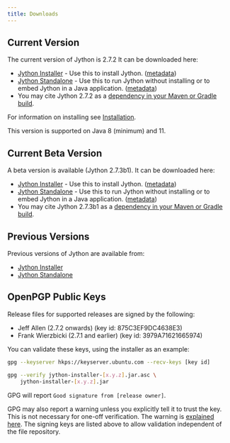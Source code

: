 ```yaml
---
title: Downloads
---
```


## Current Version
The current version of Jython is 2.7.2
It can be downloaded here:
- [Jython Installer](https://repo1.maven.org/maven2/org/python/jython-installer/2.7.2/jython-installer-2.7.2.jar) - Use this to install Jython.
  ([metadata](https://search.maven.org/artifact/org.python/jython-installer/2.7.2/jar))
- [Jython Standalone](https://repo1.maven.org/maven2/org/python/jython-standalone/2.7.2/jython-standalone-2.7.2.jar) - Use this to run Jython without installing or to embed Jython in a Java application.
  ([metadata](https://search.maven.org/artifact/org.python/jython-standalone/2.7.2/jar))
- You may cite Jython 2.7.2 as a
  [dependency in your Maven or Gradle build](https://search.maven.org/artifact/org.python/jython-slim/2.7.2/jar).

For information on installing see [Installation](installation).

This version is supported on Java 8 (minimum) and 11.


## Current Beta Version
A beta version is available (Jython 2.7.3b1).
It can be downloaded here:
- [Jython Installer](https://repo1.maven.org/maven2/org/python/jython-installer/2.7.3b1/jython-installer-2.7.3b1.jar) - Use this to install Jython.
  ([metadata](https://search.maven.org/artifact/org.python/jython-installer/2.7.3b1/jar))
- [Jython Standalone](https://repo1.maven.org/maven2/org/python/jython-standalone/2.7.3b1/jython-standalone-2.7.3b1.jar) - Use this to run Jython without installing or to embed Jython in a Java application.
  ([metadata](https://search.maven.org/artifact/org.python/jython-standalone/2.7.3b1/jar))
- You may cite Jython 2.7.3b1 as a
  [dependency in your Maven or Gradle build](https://search.maven.org/artifact/org.python/jython-slim/2.7.3b1/jar).


## Previous Versions
Previous versions of Jython are available from:
- [Jython Installer](https://search.maven.org/artifact/org.python/jython-installer)
- [Jython Standalone](https://search.maven.org/artifact/org.python/jython-standalone)

## OpenPGP Public Keys

Release files for supported releases are signed by the following:
- Jeff Allen (2.7.2 onwards) (key id: 875C3EF9DC4638E3)
- Frank Wierzbicki (2.7.1 and earlier) (key id: 3979A71621665974) 

You can validate these keys, using the installer as an example:


```bash
gpg --keyserver hkps://keyserver.ubuntu.com --recv-keys [key id]

gpg --verify jython-installer-[x.y.z].jar.asc \
    jython-installer-[x.y.z].jar
```

GPG will report `Good signature from [release owner]`.

GPG may also report a warning unless you explicitly tell it to trust the key. This is not necessary for one-off verification. The warning is [explained here](https://security.stackexchange.com/questions/147447/gpg-why-is-my-trusted-key-not-certified-with-a-trusted-signature). The signing keys are listed above to allow validation independent of the file repository.


